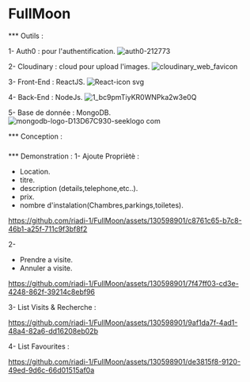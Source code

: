 # FullMoon
 *** Outils :

1- Auth0 : pour l'authentification.   ![auth0-212773](https://github.com/riadi-1/FullMoon/assets/130598901/9eff0139-c251-4440-afaa-2e70270c4a51)

2- Cloudinary : cloud pour upload l'images.  ![cloudinary_web_favicon](https://github.com/riadi-1/FullMoon/assets/130598901/47be2b7e-77e9-446b-a2f6-0b5e832f9f90)


3- Front-End : ReactJS.  ![React-icon svg](https://github.com/riadi-1/FullMoon/assets/130598901/8bbc5ce2-e2c6-45b2-a4a3-55004e858b10)


4- Back-End : NodeJs.  ![1_bc9pmTiyKR0WNPka2w3e0Q](https://github.com/riadi-1/FullMoon/assets/130598901/dbad918a-761a-4b14-86d3-c34eaa5f0a69)


5- Base de donnée : MongoDB.  ![mongodb-logo-D13D67C930-seeklogo com](https://github.com/riadi-1/FullMoon/assets/130598901/7bc5ca6e-8382-48e7-bd4c-a5cfb8dd19b6)


 *** Conception :

###

 *** Demonstration :
1- Ajoute Propriètè :
  + Location.
  + titre.
  + description (details,telephone,etc..).
  + prix.
  + nombre d'instalation(Chambres,parkings,toiletes).
    
https://github.com/riadi-1/FullMoon/assets/130598901/c8761c65-b7c8-46b1-a25f-711c9f3bf8f2

2- 
  + Prendre a visite.
  + Annuler a visite.
  
https://github.com/riadi-1/FullMoon/assets/130598901/7f47ff03-cd3e-4248-862f-39214c8ebf96

3- List Visits & Recherche :

https://github.com/riadi-1/FullMoon/assets/130598901/9af1da7f-4ad1-48a4-82a6-dd16208eb02b

4- List Favourites :

https://github.com/riadi-1/FullMoon/assets/130598901/de3815f8-9120-49ed-9d6c-66d01515af0a









